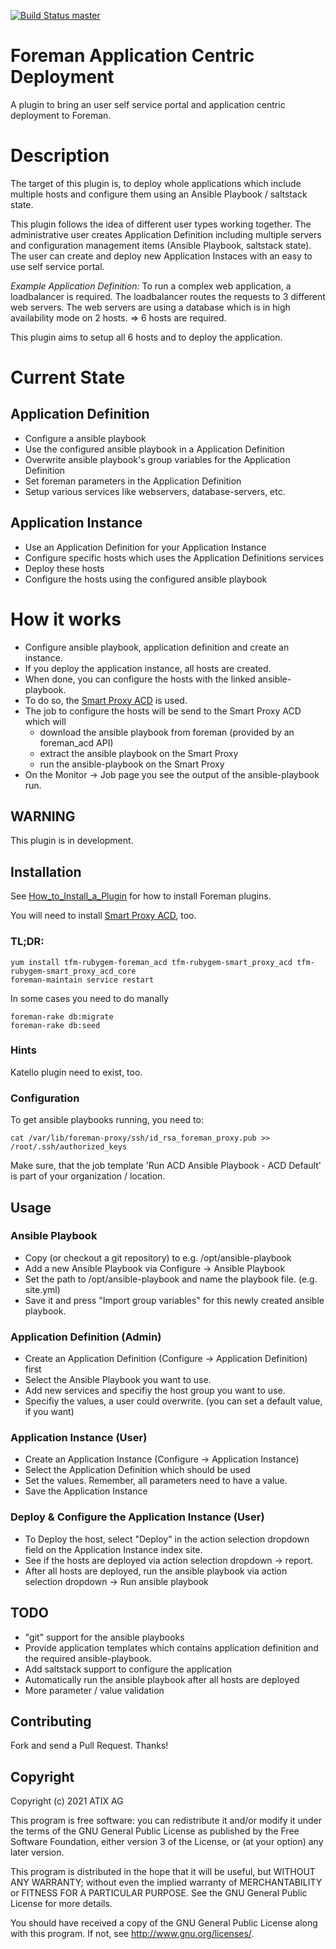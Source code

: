 [![Build Status master](https://travis-ci.org/ATIX-AG/foreman_acd.svg?branch=master)](https://travis-ci.org/ATIX-AG/foreman_acd)

# Foreman Application Centric Deployment

A plugin to bring an user self service portal and application centric deployment to Foreman.


# Description

The target of this plugin is, to deploy whole applications which include multiple hosts and 
configure them using an Ansible Playbook / saltstack state.

This plugin follows the idea of different user types working together.
The administrative user creates Application Definition including multiple servers and
configuration management items (Ansible Playbook, saltstack state).
The user can create and deploy new Application Instaces with an easy to use self service portal. 

*Example Application Definition:* To run a complex web application, a loadbalancer is required.
The loadbalancer routes the requests to 3 different web servers.
The web servers are using a database which is in high availability mode on 2 hosts.
=> 6 hosts are required.

This plugin aims to setup all 6 hosts and to deploy the application.


# Current State

## Application Definition

- Configure a ansible playbook 
- Use the configured ansible playbook in a Application Definition
- Overwrite ansible playbook's group variables for the Application Definition
- Set foreman parameters in the Application Definition
- Setup various services like webservers, database-servers, etc.

## Application Instance

- Use an Application Definition for your Application Instance
- Configure specific hosts which uses the Application Definitions services
- Deploy these hosts
- Configure the hosts using the configured ansible playbook

# How it works

- Configure ansible playbook, application definition and create an instance.
- If you deploy the application instance, all hosts are created.
- When done, you can configure the hosts with the linked ansible-playbook.
- To do so, the [Smart Proxy ACD](https://github.com/ATIX-AG/smart_proxy_acd) is used.
- The job to configure the hosts will be send to the Smart Proxy ACD which will
    - download the ansible playbook from foreman (provided by an foreman_acd API)
    - extract the ansible playbook on the Smart Proxy
    - run the ansible-playbook on the Smart Proxy
- On the Monitor -> Job page you see the output of the ansible-playbook run.


## WARNING

This plugin is in development. 

## Installation

See [How_to_Install_a_Plugin](https://theforeman.org/plugins/#2.Installation)
for how to install Foreman plugins. 

You will need to install [Smart Proxy ACD](https://github.com/ATIX-AG/smart_proxy_acd), too. 

### TL;DR: 

    yum install tfm-rubygem-foreman_acd tfm-rubygem-smart_proxy_acd tfm-rubygem-smart_proxy_acd_core
    foreman-maintain service restart

In some cases you need to do manally

    foreman-rake db:migrate
    foreman-rake db:seed

### Hints

Katello plugin need to exist, too.

### Configuration

To get ansible playbooks running, you need to:

    cat /var/lib/foreman-proxy/ssh/id_rsa_foreman_proxy.pub >> /root/.ssh/authorized_keys
    
Make sure, that the job template 'Run ACD Ansible Playbook - ACD Default' is part of your organization / location.     

## Usage

### Ansible Playbook

* Copy (or checkout a git repository) to e.g. /opt/ansible-playbook
* Add a new Ansible Playbook via Configure -> Ansible Playbook
* Set the path to /opt/ansible-playbook and name the playbook file. (e.g. site.yml)
* Save it and press "Import group variables" for this newly created ansible playbook.

### Application Definition (Admin)

* Create an Application Definition (Configure -> Application Definition) first
* Select the Ansible Playbook you want to use. 
* Add new services and specifiy the host group you want to use.
* Specifiy the values, a user could overwrite.
  (you can set a default value, if you want)

### Application Instance (User)

* Create an Application Instance (Configure -> Application Instance) 
* Select the Application Definition which should be used
* Set the values.
  Remember, all parameters need to have a value. 
* Save the Application Instance

### Deploy & Configure the Application Instance (User)

* To Deploy the host, select "Deploy" in the action selection dropdown field
  on the Application Instance index site.
* See if the hosts are deployed via action selection dropdown -> report.
* After all hosts are deployed, run the ansible playbook via 
  action selection dropdown -> Run ansible playbook


## TODO

- "git" support for the ansible playbooks
- Provide application templates which contains application definition and 
  the required ansible-playbook.
- Add saltstack support to configure the application
- Automatically run the ansible playbook after all hosts are deployed
- More parameter / value validation


## Contributing

Fork and send a Pull Request. Thanks!

## Copyright

Copyright (c) 2021 ATIX AG 

This program is free software: you can redistribute it and/or modify
it under the terms of the GNU General Public License as published by
the Free Software Foundation, either version 3 of the License, or
(at your option) any later version.

This program is distributed in the hope that it will be useful,
but WITHOUT ANY WARRANTY; without even the implied warranty of
MERCHANTABILITY or FITNESS FOR A PARTICULAR PURPOSE.  See the
GNU General Public License for more details.

You should have received a copy of the GNU General Public License
along with this program.  If not, see <http://www.gnu.org/licenses/>.
